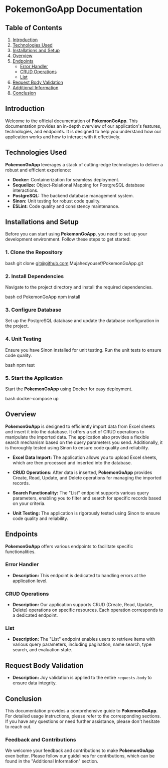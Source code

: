 # PokemonGoApp Documentation

## Table of Contents
1. [Introduction](#introduction)
2. [Technologies Used](#technologies-used)
3. [Installations and Setup](#installations-and-setup)
4. [Overview](#overview)
5. [Endpoints](#endpoints)
   - [Error Handler](#error-handler)
   - [CRUD Operations](#crud-operations)
   - [List](#list)
6. [Request Body Validation](#request-body-validation)
7. [Additional Information](#additional-information)
8. [Conclusion](#conclusion)

## Introduction
Welcome to the official documentation of **PokemonGoApp**. This documentation provides an in-depth overview of our application's features, technologies, and endpoints. It is designed to help you understand how our application works and how to interact with it effectively.

## Technologies Used
**PokemonGoApp** leverages a stack of cutting-edge technologies to deliver a robust and efficient experience:

- **Docker:** Containerization for seamless deployment.
- **Sequelize:** Object-Relational Mapping for PostgreSQL database interactions.
- **PostgreSQL:** The backend database management system.
- **Sinon:** Unit testing for robust code quality.
- **ESLint:** Code quality and consistency maintenance.

## Installations and Setup
Before you can start using **PokemonGoApp**, you need to set up your development environment. Follow these steps to get started:

### 1. Clone the Repository
bash
git clone git@github.com:Mujahedyousef/PokemonGoApp.git


### 2. Install Dependencies
Navigate to the project directory and install the required dependencies.

bash
cd PokemonGoApp
npm install


### 3. Configure Database
Set up the PostgreSQL database and update the database configuration in the project.

### 4. Unit Testing
Ensure you have Sinon installed for unit testing. Run the unit tests to ensure code quality.

bash
npm test


### 5. Start the Application
Start the **PokemonGoApp** using Docker for easy deployment.

bash
docker-compose up


## Overview
**PokemonGoApp** is designed to efficiently import data from Excel sheets and insert it into the database. It offers a set of CRUD operations to manipulate the imported data. The application also provides a flexible search mechanism based on the query parameters you send. Additionally, it is thoroughly tested using Sinon to ensure code quality and reliability.

- **Excel Data Import:** The application allows you to upload Excel sheets, which are then processed and inserted into the database.

- **CRUD Operations:** After data is inserted, **PokemonGoApp** provides Create, Read, Update, and Delete operations for managing the imported records.

- **Search Functionality:** The "List" endpoint supports various query parameters, enabling you to filter and search for specific records based on your criteria.

- **Unit Testing:** The application is rigorously tested using Sinon to ensure code quality and reliability.

## Endpoints
**PokemonGoApp** offers various endpoints to facilitate specific functionalities.

### Error Handler
- **Description:** This endpoint is dedicated to handling errors at the application level.

### CRUD Operations
- **Description:** Our application supports CRUD (Create, Read, Update, Delete) operations on specific resources. Each operation corresponds to a dedicated endpoint.

### List
- **Description:** The "List" endpoint enables users to retrieve items with various query parameters, including pagination, name search, type search, and evaluation state.

## Request Body Validation
- **Description:** Joy validation is applied to the entire `requests.body` to ensure data integrity.

## Conclusion
This documentation provides a comprehensive guide to **PokemonGoApp**. For detailed usage instructions, please refer to the corresponding sections. If you have any questions or need further assistance, please don't hesitate to reach out.

### Feedback and Contributions
We welcome your feedback and contributions to make **PokemonGoApp** even better. Please follow our guidelines for contributions, which can be found in the "Additional Information" section.

